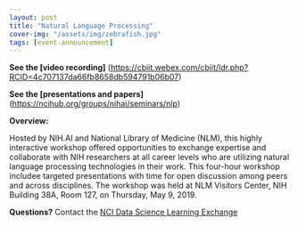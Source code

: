 ```yaml
---
layout: post
title: "Natural Language Processing"
cover-img: "/assets/img/zebrafish.jpg"
tags: [event-announcement]
---
```


**See the [video recording]**  (https://cbiit.webex.com/cbiit/ldr.php?RCID=4c707137da66fb8658db594791b06b07)  

**See the [presentations and papers]**  (https://ncihub.org/groups/nihai/seminars/nlp)

**Overview:**  
 
Hosted by NIH.AI and National Library of Medicine (NLM), this highly interactive workshop offered opportunities to exchange expertise and collaborate with NIH researchers at all career levels who are utilizing natural language processing technologies in their work. This four-hour workshop includee targeted presentations with time for open discussion among peers and across disciplines. The workshop was held at NLM Visitors Center, NIH Building 38A, Room 127, on Thursday, May 9, 2019.

**Questions?** Contact the [NCI Data Science Learning Exchange](mailto:NCIDataScienceLearningExchange@mail.nih.gov)
